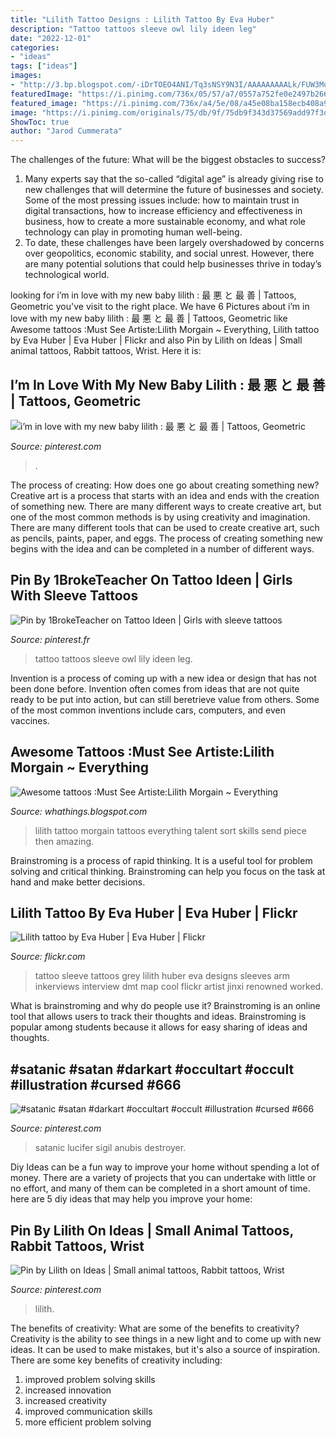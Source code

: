 ```yaml
---
title: "Lilith Tattoo Designs : Lilith Tattoo By Eva Huber"
description: "Tattoo tattoos sleeve owl lily ideen leg"
date: "2022-12-01"
categories:
- "ideas"
tags: ["ideas"]
images:
- "http://3.bp.blogspot.com/-iDrTOEO4ANI/Tq3sNSY9N3I/AAAAAAAAALk/FUW3MuCr9NU/s1600/24490_380286231715_716096715_4309406_2538094_n.jpg"
featuredImage: "https://i.pinimg.com/736x/05/57/a7/0557a752fe0e2497b26690ad7a366e56.jpg"
featured_image: "https://i.pinimg.com/736x/a4/5e/08/a45e08ba158ecb408a92a4cf83d8cee5--satanic-art-evil-art.jpg"
image: "https://i.pinimg.com/originals/75/db/9f/75db9f343d37569add97f3d0b52af967.jpg"
ShowToc: true
author: "Jarod Cummerata"
---
```



The challenges of the future: What will be the biggest obstacles to success?
1. Many experts say that the so-called “digital age” is already giving rise to new challenges that will determine the future of businesses and society. Some of the most pressing issues include: how to maintain trust in digital transactions, how to increase efficiency and effectiveness in business, how to create a more sustainable economy, and what role technology can play in promoting human well-being.
2. To date, these challenges have been largely overshadowed by concerns over geopolitics, economic stability, and social unrest. However, there are many potential solutions that could help businesses thrive in today’s technological world.

	

		
looking for i’m in love with my new baby lilith : 最 悪 と 最 善 | Tattoos, Geometric you've visit to the right place. We have 6 Pictures about i’m in love with my new baby lilith : 最 悪 と 最 善 | Tattoos, Geometric like Awesome tattoos :Must See Artiste:Lilith Morgain ~ Everything, Lilith tattoo by Eva Huber | Eva Huber | Flickr and also Pin by Lilith on Ideas | Small animal tattoos, Rabbit tattoos, Wrist. Here it is:
		
    
## I’m In Love With My New Baby Lilith : 最 悪 と 最 善 | Tattoos, Geometric

<img loading=lazy src="https://i.pinimg.com/originals/8e/f7/80/8ef780b2c253bad8d208983c632a821d.jpg" onerror="this.onerror=null;this.src='https://tse3.mm.bing.net/th?id=OIP.-j_yImg_DAp256VZ5ot02wHaHa&amp;pid=15.1';" alt="i’m in love with my new baby lilith : 最 悪 と 最 善 | Tattoos, Geometric">

_Source: pinterest.com_

>. 

	

The process of creating: How does one go about creating something new?
Creative art is a process that starts with an idea and ends with the creation of something new. There are many different ways to create creative art, but one of the most common methods is by using creativity and imagination. There are many different tools that can be used to create creative art, such as pencils, paints, paper, and eggs. The process of creating something new begins with the idea and can be completed in a number of different ways.

    
## Pin By 1BrokeTeacher On Tattoo Ideen | Girls With Sleeve Tattoos

<img loading=lazy src="https://i.pinimg.com/originals/75/db/9f/75db9f343d37569add97f3d0b52af967.jpg" onerror="this.onerror=null;this.src='https://tse4.mm.bing.net/th?id=OIP.3r1eRphiLuyRpTHt1qBZJwHaNJ&amp;pid=15.1';" alt="Pin by 1BrokeTeacher on Tattoo Ideen | Girls with sleeve tattoos">

_Source: pinterest.fr_

>tattoo tattoos sleeve owl lily ideen leg. 

	

Invention is a process of coming up with a new idea or design that has not been done before. Invention often comes from ideas that are not quite ready to be put into action, but can still beretrieve value from others. Some of the most common inventions include cars, computers, and even vaccines.

    
## Awesome Tattoos :Must See Artiste:Lilith Morgain ~ Everything

<img loading=lazy src="http://3.bp.blogspot.com/-iDrTOEO4ANI/Tq3sNSY9N3I/AAAAAAAAALk/FUW3MuCr9NU/s1600/24490_380286231715_716096715_4309406_2538094_n.jpg" onerror="this.onerror=null;this.src='https://tse4.mm.bing.net/th?id=OIP.2wjaz_7CYhzUGJWQys-uVAAAAA&amp;pid=15.1';" alt="Awesome tattoos :Must See Artiste:Lilith Morgain ~ Everything">

_Source: whathings.blogspot.com_

>lilith tattoo morgain tattoos everything talent sort skills send piece then amazing. 

	

Brainstroming is a process of rapid thinking. It is a useful tool for problem solving and critical thinking. Brainstroming can help you focus on the task at hand and make better decisions.

    
## Lilith Tattoo By Eva Huber | Eva Huber | Flickr

<img loading=lazy src="https://live.staticflickr.com/4087/5007257988_8bf36a37f8_b.jpg" onerror="this.onerror=null;this.src='https://tse3.mm.bing.net/th?id=OIP.gHgkaY-xsm3EWNoMUsBmqAHaLH&amp;pid=15.1';" alt="Lilith tattoo by Eva Huber | Eva Huber | Flickr">

_Source: flickr.com_

>tattoo sleeve tattoos grey lilith huber eva designs sleeves arm inkerviews interview dmt map cool flickr artist jinxi renowned worked. 

	

What is brainstroming and why do people use it?
Brainstroming is an online tool that allows users to track their thoughts and ideas. Brainstroming is popular among students because it allows for easy sharing of ideas and thoughts.

    
## #satanic #satan #darkart #occultart #occult #illustration #cursed #666

<img loading=lazy src="https://i.pinimg.com/736x/a4/5e/08/a45e08ba158ecb408a92a4cf83d8cee5--satanic-art-evil-art.jpg" onerror="this.onerror=null;this.src='https://tse2.mm.bing.net/th?id=OIP.GgWd5IYpjduuiCBxLzxfzAHaJV&amp;pid=15.1';" alt="#satanic #satan #darkart #occultart #occult #illustration #cursed #666">

_Source: pinterest.com_

>satanic lucifer sigil anubis destroyer. 

	

Diy Ideas can be a fun way to improve your home without spending a lot of money. There are a variety of projects that you can undertake with little or no effort, and many of them can be completed in a short amount of time. here are 5 diy ideas that may help you improve your home: 

    
## Pin By Lilith On Ideas | Small Animal Tattoos, Rabbit Tattoos, Wrist

<img loading=lazy src="https://i.pinimg.com/736x/05/57/a7/0557a752fe0e2497b26690ad7a366e56.jpg" onerror="this.onerror=null;this.src='https://tse4.mm.bing.net/th?id=OIP.8-WTpcW9SZ2q6DiZdza2xgHaJQ&amp;pid=15.1';" alt="Pin by Lilith on Ideas | Small animal tattoos, Rabbit tattoos, Wrist">

_Source: pinterest.com_

>lilith. 

	

The benefits of creativity: What are some of the benefits to creativity?
Creativity is the ability to see things in a new light and to come up with new ideas. It can be used to make mistakes, but it's also a source of inspiration. There are some key benefits of creativity including: 
1. improved problem solving skills 
2. increased innovation 
3. increased creativity 
4. improved communication skills 
5. more efficient problem solving 

